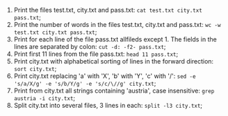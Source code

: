 
1. Print the files test.txt, city.txt and pass.txt: ```cat test.txt city.txt pass.txt```;
2. Print the number of words in the files test.txt, city.txt and pass.txt: ```wc -w test.txt city.txt pass.txt```;
3. Print for each line of the file pass.txt allfileds except 1. The fields in the lines are separated by colon: ```cut -d: -f2- pass.txt```;
4. Print first 11 lines from the file pass.txt: ```head 11 pass.txt```;
5. Print city.txt with alphabetical sorting of lines in the forward direction: ```sort city.txt```;
6. Print city.txt replacing 'a' with 'X', 'b' with 'Y', 'c' with '/': ```sed -e 's/a/X/g' -e 's/b/Y/g' -e 's/c/\//g' city.txt```;
7. Print from city.txt all strings containing 'austria', case insensitive: ```grep austria -i city.txt```;
7. Split city.txt into several files, 3 lines in each: ```split -l3 city.txt```;